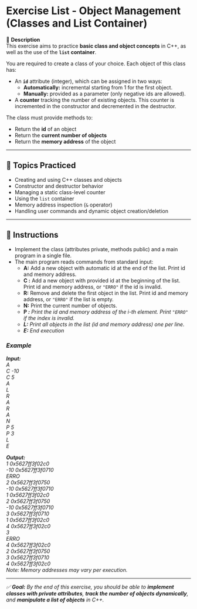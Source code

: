 # Exercise List - Object Management (Classes and List Container)

📌 **Description**  
This exercise aims to practice **basic class and object concepts** in C++, as well as the use of the **`list` container**.  

You are required to create a class of your choice. Each object of this class has:  
- An **`id`** attribute (integer), which can be assigned in two ways:
  - **Automatically:** incremental starting from 1 for the first object.  
  - **Manually:** provided as a parameter (only negative ids are allowed).  
- A **counter** tracking the number of existing objects. This counter is incremented in the constructor and decremented in the destructor.  

The class must provide methods to:  
- Return the **id** of an object  
- Return the **current number of objects**  
- Return the **memory address** of the object  

---

## 🎯 Topics Practiced
- Creating and using C++ classes and objects  
- Constructor and destructor behavior  
- Managing a static class-level counter  
- Using the `list` container  
- Memory address inspection (`&` operator)  
- Handling user commands and dynamic object creation/deletion  

---

## 📝 Instructions
- Implement the class (attributes private, methods public) and a main program in a single file.  
- The main program reads commands from standard input:
  - **A:** Add a new object with automatic id at the end of the list. Print id and memory address.  
  - **C <id>:** Add a new object with provided id at the beginning of the list. Print id and memory address, or `"ERRO"` if the id is invalid.  
  - **R:** Remove and delete the first object in the list. Print id and memory address, or `"ERRO"` if the list is empty.  
  - **N:** Print the current number of objects.  
  - **P <i>:** Print the id and memory address of the i-th element. Print `"ERRO"` if the index is invalid.  
  - **L:** Print all objects in the list (id and memory address) one per line.  
  - **E:** End execution  

### Example

**Input:**  
A  
C -10  
C 5  
A  
L  
R  
A  
R  
A  
N  
P 5  
P 3  
L  
E  

**Output:**  
1 0x5627ff3f02c0  
-10 0x5627ff3f0710  
ERRO  
2 0x5627ff3f0750  
-10 0x5627ff3f0710  
1 0x5627ff3f02c0  
2 0x5627ff3f0750  
-10 0x5627ff3f0710  
3 0x5627ff3f0710  
1 0x5627ff3f02c0  
4 0x5627ff3f02c0  
3  
ERRO  
4 0x5627ff3f02c0  
2 0x5627ff3f0750  
3 0x5627ff3f0710  
4 0x5627ff3f02c0  
*Note: Memory addresses may vary per execution.*

---

✅ **Goal:** By the end of this exercise, you should be able to **implement classes with private attributes**, **track the number of objects dynamically**, and **manipulate a list of objects** in C++.
